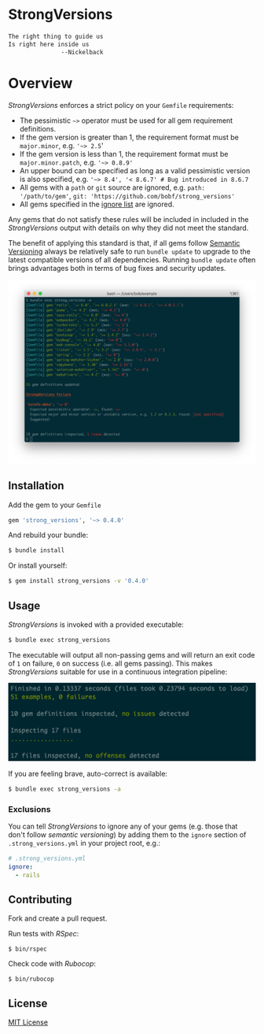 # StrongVersions

```
The right thing to guide us
Is right here inside us
               --Nickelback
```

# Overview

_StrongVersions_ enforces a strict policy on your `Gemfile` requirements:

* The pessimistic `~>` operator must be used for all gem requirement definitions.
* If the gem version is greater than 1, the requirement format must be `major.minor`, e.g. `'~> 2.5`'
* If the gem version is less than 1, the requirement format must be `major.minor.patch`, e.g. `'~> 0.8.9'`
* An upper bound can be specified as long as a valid pessimistic version is also specified, e.g. `'~> 8.4', '< 8.6.7' # Bug introduced in 8.6.7`
* All gems with a `path` or `git` source are ignored, e.g. `path: '/path/to/gem'`, `git: 'https://github.com/bobf/strong_versions'`
* All gems specified in the [ignore list](#ignore) are ignored.

Any gems that do not satisfy these rules will be included in included in the _StrongVersions_ output with details on why they did not meet the standard.

The benefit of applying this standard is that, if all gems follow [Semantic Versioning](https://semver.org/) always be relatively safe to run `bundle update` to upgrade to the latest compatible versions of all dependencies. Running `bundle update` often brings advantages both in terms of bug fixes and security updates.

![StrongVersions](doc/images/strong-versions-example.png)

## Installation

Add the gem to your `Gemfile`

```ruby
gem 'strong_versions', '~> 0.4.0'
```

And rebuild your bundle:

```bash
$ bundle install
```

Or install yourself:
```bash
$ gem install strong_versions -v '0.4.0'
```

## Usage

_StrongVersions_ is invoked with a provided executable:

```bash
$ bundle exec strong_versions
```

The executable will output all non-passing gems and will return an exit code of `1` on failure, `0` on success (i.e. all gems passing). This makes _StrongVersions_ suitable for use in a continuous integration pipeline:

![StrongVersions](doc/images/ci-pipeline.png)

If you are feeling brave, auto-correct is available:
```bash
$ bundle exec strong_versions -a
```

### Exclusions

<a name="ignore"></a>You can tell _StrongVersions_ to ignore any of your gems (e.g. those that don't follow _semantic versioning_) by adding them to the `ignore` section of `.strong_versions.yml` in your project root, e.g.:

```yaml
# .strong_versions.yml
ignore:
  - rails
```

## Contributing

Fork and create a pull request.

Run tests with _RSpec_:

```
$ bin/rspec
```

Check code with _Rubocop_:

```
$ bin/rubocop
```

## License

[MIT License](LICENSE)

